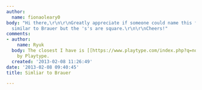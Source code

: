 ```yaml
---
author:
  name: fionaoleary0
body: "Hi there,\r\n\r\nGreatly appreciate if someone could name this for me. Its
  similar to Brauer but the 's's are square.\r\n\r\nCheers!"
comments:
- author:
    name: Ryuk
  body: The closest I have is [[https://www.playtype.com/index.php?q=node/331|Aveny]]
    by Playtype.
  created: '2013-02-08 11:26:49'
date: '2013-02-08 09:40:45'
title: Simliar to Brauer

---
```

